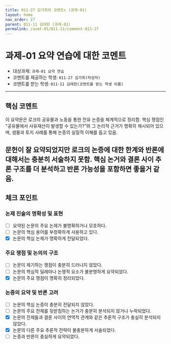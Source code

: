 ```yaml
---
title: 011-27 김가희의 코멘트c (과제-01) 
layout: home
nav_order: 27
parent: 011-11 김태헌 (과제-01)
permalink: /asmt-01/011-11/comment-011-27
---
```


# 과제-01 요약 연습에 대한 코멘트

- 대상과제: `과제-01 요약 연습`
- 코멘트를 제공하는 학생: `011-27 김가희(작성자)` 
- 코멘트를 받는 학생: `011-11 김태헌(코멘트를 받는 학생 이름)` 

---

## 핵심 코멘트

이 요약문은 로크의 공유물과 노동을 통한 전유 논증을 체계적으로 정리함. 핵심 쟁점인 "공유물에서 사유재산이 발생할 수 있는가?”와 그 논리적 근거가 명확히 제시되어 있으며, 샘물과 토지 사례를 통해 논증의 실질적 이해를 돕고 있음.

문헌이 잘 요약되었지만 로크의 논증에 대한 한계와 반론에 대해서는 충분히 서술하지 못함. 핵심 논거와 결론 사이 추론 구조를 더 분석하고 반론 가능성을 포함하면 좋을거 같음.
---

## 체크 포인트

### 논제 진술의 명확성 및 표현  
- [ ] 요약된 논문의 주요 논제가 불명확하거나 모호하다.  
- [ ] 논문의 핵심 용어를 부정확하게 사용하고 있다.  
- [x] 논문의 핵심 논제가 명확하게 전달되었다.  

### 주요 쟁점 및 논의의 구조  
- [ ] 논문이 제기하는 쟁점이 충분히 드러나지 않았다.  
- [ ] 논문의 핵심적 딜레마나 논쟁적 요소가 불분명하게 요약되었다.  
- [x] 논문의 주요 쟁점이 명확히 정리되었다.  

### 논증의 요약 및 반론 고려  
- [ ] 논문의 핵심 논증이 충분히 전달되지 않았다.  
- [ ] 논문의 주요 전제를 뒷받침하는 논거가 충분히 분석되지 않거나 누락되었다.  
- [x] 논문의 전제들과 결론 사이의 연역적 관계와 같은 추론적 구조가 충실히 분석되지 않았다.  
- [x] 논문의 다른 주요 추론적 전략이 불충분하게 서술되었다.
- [ ] 논증과 반론이 충실하게 요약되었다. 